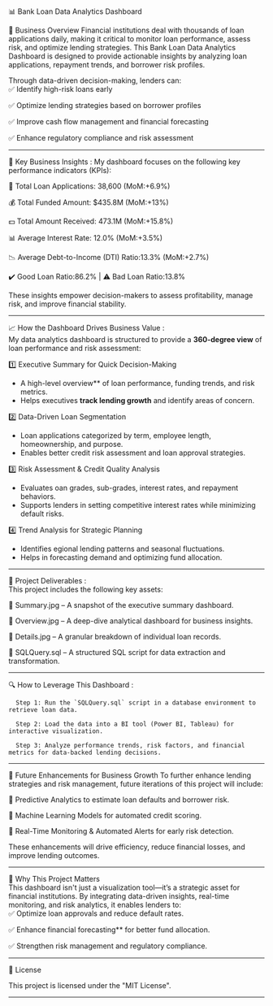 


📊 Bank Loan Data Analytics Dashboard 

🔎 Business Overview
Financial institutions deal with thousands of loan applications daily, making it critical to monitor loan performance, assess risk, and optimize lending strategies. This Bank Loan Data Analytics Dashboard is designed to provide actionable insights by analyzing loan applications, repayment trends, and borrower risk profiles.  

Through data-driven decision-making, lenders can:  
✅ Identify high-risk loans early 
 
✅ Optimize lending strategies based on borrower profiles  

✅ Improve cash flow management and financial forecasting  

✅ Enhance regulatory compliance and risk assessment  

---

📌 Key Business Insights : 
My dashboard focuses on the following key performance indicators (KPIs):
 
📌 Total Loan Applications: 38,600 (MoM:+6.9%) 
 
💰 Total Funded Amount: $435.8M (MoM:+13%)  

💵 Total Amount Received: 473.1M  (MoM:+15.8%)  

📊 Average Interest Rate: 12.0% (MoM:+3.5%)  

📉 Average Debt-to-Income (DTI) Ratio:13.3% (MoM:+2.7%)  

✔️ Good Loan Ratio:86.2% | ⚠️ Bad Loan Ratio:13.8%

These insights empower decision-makers to assess profitability, manage risk, and improve financial stability.  

---

📈 How the Dashboard Drives Business Value :   
My data analytics dashboard is structured to provide a **360-degree view** of loan performance and risk assessment:  

1️⃣ Executive Summary for Quick Decision-Making
- A high-level overview** of loan performance, funding trends, and risk metrics.  
- Helps executives **track lending growth** and identify areas of concern.  

2️⃣ Data-Driven Loan Segmentation
- Loan applications categorized by term, employee length, homeownership, and purpose.  
- Enables better credit risk assessment and loan approval strategies.  

3️⃣ Risk Assessment & Credit Quality Analysis 
- Evaluates oan grades, sub-grades, interest rates, and repayment behaviors.  
- Supports lenders in setting competitive interest rates while minimizing default risks.  

4️⃣ Trend Analysis for Strategic Planning
- Identifies egional lending patterns and seasonal fluctuations.  
- Helps in forecasting demand and optimizing fund allocation.  

---

📂 Project Deliverables :   
This project includes the following key assets:  

📌 Summary.jpg – A snapshot of the executive summary dashboard.  

📌 Overview.jpg – A deep-dive analytical dashboard for business insights. 
 
📌 Details.jpg – A granular breakdown of individual loan records.  

📌 SQLQuery.sql – A structured SQL script for data extraction and transformation.  

---

🔍 How to Leverage This Dashboard :

      Step 1: Run the `SQLQuery.sql` script in a database environment to retrieve loan data.  

      Step 2: Load the data into a BI tool (Power BI, Tableau) for interactive visualization.  

      Step 3: Analyze performance trends, risk factors, and financial metrics for data-backed lending decisions.  

---

🚀 Future Enhancements for Business Growth
To further enhance lending strategies and risk management, future iterations of this project will include:  

🔹 Predictive Analytics to estimate loan defaults and borrower risk.  

🔹 Machine Learning Models for automated credit scoring.  

🔹 Real-Time Monitoring & Automated Alerts for early risk detection.  

These enhancements will drive efficiency, reduce financial losses, and improve lending outcomes.  

---

🎯 Why This Project Matters  
This dashboard isn't just a visualization tool—it’s a strategic asset for financial institutions. By integrating data-driven insights, real-time monitoring, and risk analytics, it enables lenders to:  
✅ Optimize loan approvals and reduce default rates.  

✅ Enhance financial forecasting** for better fund allocation.  

✅ Strengthen risk management and regulatory compliance.  


---

📜 License

This project is licensed under the "MIT License".  

---

